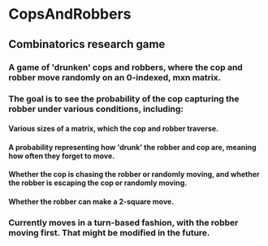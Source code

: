 # CopsAndRobbers
## Combinatorics research game

### A game of 'drunken' cops and robbers, where the cop and robber move randomly on an 0-indexed, mxn matrix. 

### The goal is to see the probability of the cop capturing the robber under various conditions, including:
#### Various sizes of a matrix, which the cop and robber traverse.
#### A probability representing how 'drunk' the robber and cop are, meaning how often they forget to move.
#### Whether the cop is chasing the robber or randomly moving, and whether the robber is escaping the cop or randomly moving.
#### Whether the robber can make a 2-square move.

### Currently moves in a turn-based fashion, with the robber moving first. That might be modified in the future.
